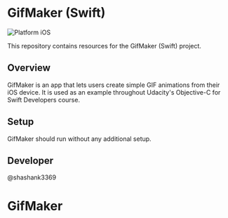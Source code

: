 # GifMaker (Swift)

![Platform iOS](https://img.shields.io/badge/nanodegree-iOS-blue.svg)

This repository contains resources for the GifMaker (Swift) project.

## Overview

GifMaker is an app that lets users create simple GIF animations from their iOS device. It is used as an example throughout Udacity's Objective-C for Swift Developers course.

## Setup

GifMaker should run without any additional setup.

## Developer

@shashank3369
# GifMaker
